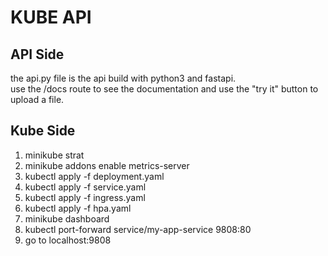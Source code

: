 # KUBE API

## API Side

the api.py file is the api build with python3 and fastapi.  
use the /docs route to see the documentation and use the "try it" button to upload a file.

## Kube Side

1. minikube strat
2. minikube addons enable metrics-server
3. kubectl apply -f deployment.yaml
4. kubectl apply -f service.yaml
5. kubectl apply -f ingress.yaml
6. kubectl apply -f hpa.yaml
7. minikube dashboard
8. kubectl port-forward service/my-app-service 9808:80
9. go to localhost:9808



